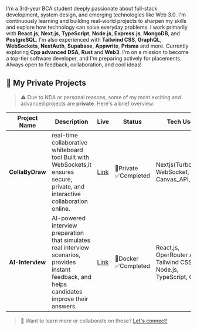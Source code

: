 I'm a 3rd-year BCA student deeply passionate about full-stack development, system design, and emerging technologies like Web 3.0. I'm continuously learning and building real-world projects to sharpen my skills and explore how technology can solve everyday problems.
I work primarily with **React.js**, **Next.js**, **TypeScript**, **Node.js**, **Express.js**, **MongoDB**, and **PostgreSQL**. I'm also experienced with **Tailwind CSS**, **GraphQL**, **WebSockets**, **NextAuth**, **Supabase**, **Appwrite**, **Prisma** and more. Currently exploring **Cpp advanced DSA**, **Rust** and **Web3**.
I'm on a mission to become a top-tier software developer, and I'm preparing actively for placements. Always open to feedback, collaboration, and cool ideas!

## 📂 My Private Projects

> ⚠️ Due to NDA or personal reasons, some of my most exciting and advanced projects are **private**. Here's a brief overview:

| Project Name       | Description                                                              | Live                           | Status     | Tech Used |
|--------------------|---------------------------------------------------------------------------|----------------------------------------|------------|----------------|
| **CollaByDraw**   | real-time collaborative whiteboard tool Built with WebSockets,it ensures secure, private, and interactive collaboration online.| [Link](https://private-colla-by-draw-collabydraw.vercel.app/) | 🔐Private ✅Completed   | Nextjs(Turborepo), WebSocket, Canvas_API, Oauth |
| **AI-Interview** | AI-powered interview preparation that simulates real interview scenarios, provides instant feedback, and helps candidates improve their answers. | [Link](https://ai-interview-two-kappa.vercel.app/) | 🐳Docker ✅Completed | React.js, OperRouter API, Tailwind CSS, Node.js, TypeScript, Clerk |

> 🧠 Want to learn more or collaborate on these? [Let's connect!](mailto:hellotanish2000@gmail.com)

